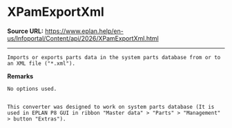 # XPamExportXml

**Source URL:** https://www.eplan.help/en-us/Infoportal/Content/api/2026/XPamExportXml.html

---

```
Imports or exports parts data in the system parts database from or to an XML file ("*.xml").

```

**Remarks**

```
No options used.


This converter was designed to work on system parts database (It is used in EPLAN P8 GUI in ribbon "Master data" > "Parts" > "Management" > button "Extras").

```